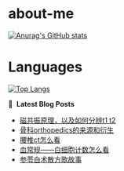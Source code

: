 # about-me
[![Anurag's GitHub stats](https://github-readme-stats.vercel.app/api?username=whitewatercn)](https://github.com/anuraghazra/github-readme-stats)

# Languages
[![Top Langs](https://github-readme-stats.vercel.app/api/top-langs/?username=whitewatercn)](https://github.com/anuraghazra/github-readme-stats)

📕 &nbsp;**Latest Blog Posts**
<!-- BLOG-POST-LIST:START -->
- [磁共振原理，以及如何分辨t1 t2](https://forum.beginner.center/t/topic/1015/1)
- [骨科orthopedics的来源和衍生](https://forum.beginner.center/t/topic/1014/1)
- [腰椎ct怎么看](https://forum.beginner.center/t/topic/1013/1)
- [血常规——白细胞计数怎么看](https://forum.beginner.center/t/topic/1008/1)
- [参苓白术散方歌故事](https://forum.beginner.center/t/topic/1006/1)
<!-- BLOG-POST-LIST:END -->
